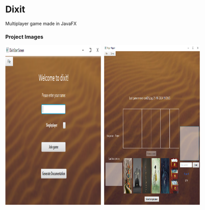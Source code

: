# Dixit
Multiplayer game made in JavaFX

### Project Images

<div style="display: flex; gap: 10px;">
    <img src="Images_github/1.png" alt="Image 1" width="300" height="500" />
    <img src="Images_github/2.png" alt="Image 2" width="300" height="500" />
</div>
